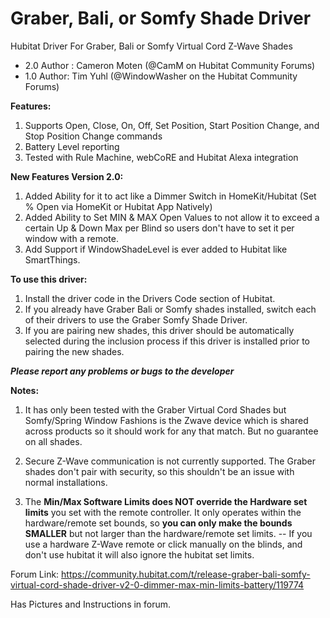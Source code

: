 # Graber, Bali, or Somfy Shade Driver
 Hubitat Driver For Graber, Bali or Somfy Virtual Cord Z-Wave Shades

- 2.0 Author : Cameron Moten (@CamM on Hubitat Community Forums)
- 1.0 Author: Tim Yuhl (@WindowWasher on the Hubitat Community Forums)

**Features:**

1. Supports Open, Close, On, Off, Set Position, Start Position Change, and Stop Position Change commands
2. Battery Level reporting
3. Tested with Rule Machine, webCoRE and Hubitat Alexa integration

**New Features Version 2.0:**
1. Added Ability for it to act like a Dimmer Switch in HomeKit/Hubitat (Set % Open via HomeKit or Hubitat App Natively)
2. Added Ability to Set MIN & MAX Open Values to not allow it to exceed a certain Up & Down Max per Blind so users don't have to set it per window with a remote.
3. Add Support if WindowShadeLevel is ever added to Hubitat like SmartThings.



**To use this driver:**

1. Install the driver code in the Drivers Code section of Hubitat.
2. If you already have Graber Bali or Somfy shades installed, switch each of their drivers to use the Graber Somfy Shade Driver.
3. If you are pairing new shades, this driver should be automatically selected during the inclusion process if this driver is installed prior to pairing the new shades.

**_Please report any problems or bugs to the developer_**


**Notes:**

1. It has only been tested with the Graber Virtual Cord Shades but Somfy/Spring Window Fashions is the Zwave device which is shared across products so it should work for any that match. But no guarantee on all shades.

2. Secure Z-Wave communication is not currently supported. The Graber shades don't pair with security, so this shouldn't be an issue with normal installations.

3. The **Min/Max Software Limits does NOT override the Hardware set limits** you set with the remote controller. It only operates within the hardware/remote set bounds, so **you can only make the bounds SMALLER** but not larger than the hardware/remote set limits.
-- If you use a hardware Z-Wave remote or click manually on the blinds, and don't use hubitat it will also ignore the hubitat set limits.

Forum Link:
https://community.hubitat.com/t/release-graber-bali-somfy-virtual-cord-shade-driver-v2-0-dimmer-max-min-limits-battery/119774

Has Pictures and Instructions in forum.
